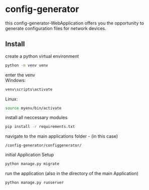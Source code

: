 # config-generator

this config-generator-WebApplication offers you the opportunity to generate configuration files for network devices.

## Install

create a python virtual environment
```bash
python -m venv venv
```

enter the venv  
Windows:
```bash
venv\scripts\activate
```
Linux:
```bash
source myenv/bin/activate
```

install all neccessary modules
```bash
pip install -r requirements.txt
```

navigate to the main applications folder - (in this case)
```
/config-generator/configgenerator/
```

initial Application Setup
```bash
python manage.py migrate
```

run the application (also in the directory of the main Application)
```bash
python manage.py runserver
```